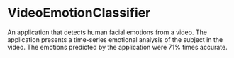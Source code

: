 # VideoEmotionClassifier

An application that detects human facial emotions from a video. The application presents a time-series emotional analysis of
the subject in the video. The emotions predicted by the application were 71% times accurate. 
